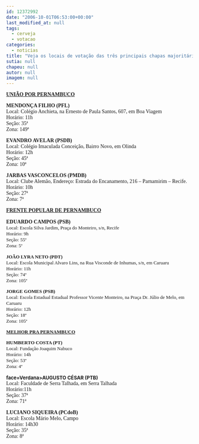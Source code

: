 ```yaml
---
id: 12372992
date: "2006-10-01T06:53:00+00:00"
last_modified_at: null
tags:
  - cerveja
  - votacao
categories:
  - noticias
title: "Veja os locais de votação das três principais chapas majoritárias"
sutia: null
chapeu: null
autor: null
imagem: null
---
```

<p><B><U><FONT face=Verdana>UNIÃO POR PERNAMBUCO</FONT></U></p>
<p><P><FONT face=Verdana>MENDONÇA FILHO (PFL)<BR></FONT></B><FONT face=Verdana>Local: Colégio Anchieta, na Ernesto de Paula Santos, 607, em Boa Viagem<BR>Horário: 11h<BR>Seção: 35ª<BR>Zona: 149ª</FONT></P><B></p>
<p><P><FONT face=Verdana>EVANDRO AVELAR (PSDB)<BR></FONT></B><FONT face=Verdana>Local: Colégio Imaculada Conceição, Bairro Novo, em Olinda<BR>Horário: 12h<BR>Seção: 45ª<BR>Zona: 10ª <BR></FONT></P></p>
<p><P><FONT face=Verdana><STRONG>J</STRONG></FONT><FONT face=Verdana><STRONG>ARBAS VASCONCELOS (PMDB)<BR></STRONG>Local: Clube Alemão, Endereço: Estrada do Encanamento, 216 – Parnamirim – Recife.<BR>Horário: 10h<BR>Seção: 27ª<BR>Zona: 7ª </FONT></P></p>
<p><P><B><U><FONT face=Verdana>FRENTE POPULAR DE PERNAMBUCO</FONT></U></B></P></p>
<p><P><B><FONT face=Verdana>EDUARDO CAMPOS (PSB)</FONT></B><FONT size=2><BR></FONT><FONT size=2><FONT face=Verdana>Local: Escola Silva Jardim, Praça do Monteiro, s/n, Recife<BR>Horário: 9h<BR>Seção: 55ª<BR>Zona: 5ª</FONT></P><B></p>
<p><P><FONT face=Verdana>JOÃO LYRA NETO</FONT></B><FONT face=Verdana> </FONT><FONT face=Verdana><B>(PDT)<BR></B>Local: Escola Municipal Alvaro Lins, na Rua Visconde de Inhumas, s/n, em Caruaru<BR>Horário: 11h <BR>Seção: 74ª<BR>Zona: 105ª</FONT></P><B></p>
<p><P><FONT face=Verdana>JORGE GOMES</FONT></B><FONT face=Verdana> </FONT><FONT face=Verdana><B>(PSB)<BR></B>Local: Escola Estadual Estadual Professor Vicente Monteiro, na Praça Dr. Júlio de Melo, em Caruaru <BR>Horário: 12h<BR>Seção: 18ª<BR>Zona: 105ª</FONT> </P><B><U></p>
<p><P><FONT face=Verdana>MELHOR PRA PERNAMBUCO</FONT></P></U></p>
<p><P><FONT face=Verdana>HUMBERTO COSTA (PT)<BR></FONT></B><FONT face=Verdana>Local: Fundação Joaquim Nabuco<BR>Horário: 14h<BR>Seção: 53ª<BR>Zona: 4ª</FONT></P><B></p>
<p><P><FONT</p>
<p> face=Verdana>AUGUSTO CÉSAR (PTB)<BR></FONT></B><FONT face=Verdana>Local: Faculdade de Serra Talhada, em Serra Talhada<BR>Horário:11h<BR>Seção: 37ª<BR>Zona: 71ª</FONT></P><B></p>
<p><P><FONT face=Verdana>LUCIANO SIQUEIRA (PCdoB)<BR></FONT></B><FONT face=Verdana>Local: Escola Mário Melo, Campo<BR>Horário: 14h30<BR>Seção: 35ª<BR>Zona: 8ª</FONT></P></FONT> </p>
